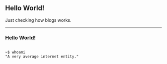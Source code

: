 ## Hello World!

Just checking how blogs works.

---

### Hello World!

```console

~$ whoami
"A very average internet entity."

```

